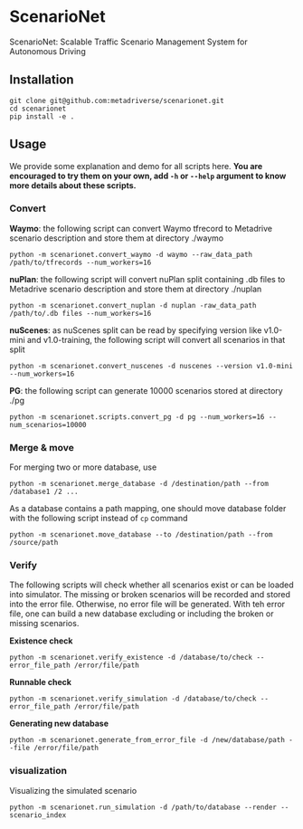 # ScenarioNet

ScenarioNet: Scalable Traffic Scenario Management System for Autonomous Driving

## Installation

```
git clone git@github.com:metadriverse/scenarionet.git
cd scenarionet
pip install -e .
```

## Usage

We provide some explanation and demo for all scripts here.
**You are encouraged to try them on your own, add ```-h``` or ```--help``` argument to know more details about these scripts.**

### Convert

**Waymo**: the following script can convert Waymo tfrecord to Metadrive scenario description and
store them at directory ./waymo

```
python -m scenarionet.convert_waymo -d waymo --raw_data_path /path/to/tfrecords --num_workers=16
```

**nuPlan**: the following script will convert nuPlan split containing .db files to Metadrive scenario description and
store them at directory ./nuplan

```
python -m scenarionet.convert_nuplan -d nuplan -raw_data_path /path/to/.db files --num_workers=16
```

**nuScenes**: as nuScenes split can be read by specifying version like v1.0-mini and v1.0-training, the following script
will convert all scenarios in that split

```
python -m scenarionet.convert_nuscenes -d nuscenes --version v1.0-mini --num_workers=16
```

**PG**: the following script can generate 10000 scenarios stored at directory ./pg

```
python -m scenarionet.scripts.convert_pg -d pg --num_workers=16 --num_scenarios=10000
```

### Merge & move
For merging two or more database, use
```
python -m scenarionet.merge_database -d /destination/path --from /database1 /2 ... 
```
As a database contains a path mapping, one should move database folder with the following script instead of ```cp```
command
```
python -m scenarionet.move_database --to /destination/path --from /source/path
```

### Verify
The following scripts will check whether all scenarios exist or can be loaded into simulator.
The missing or broken scenarios will be recorded and stored into the error file. Otherwise, no error file will be 
generated. 
With teh error file, one can build a new database excluding or including the broken or missing scenarios.

**Existence check**
```
python -m scenarionet.verify_existence -d /database/to/check --error_file_path /error/file/path
```
**Runnable check**
```
python -m scenarionet.verify_simulation -d /database/to/check --error_file_path /error/file/path
```
**Generating new database**
```
python -m scenarionet.generate_from_error_file -d /new/database/path --file /error/file/path
```

### visualization

Visualizing the simulated scenario
```
python -m scenarionet.run_simulation -d /path/to/database --render --scenario_index
```

